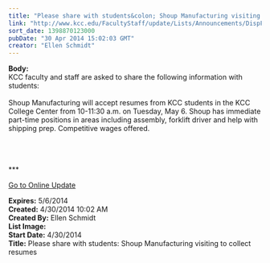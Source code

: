 ```yaml
---
title: "Please share with students&colon; Shoup Manufacturing visiting to collect resumes"
link: "http://www.kcc.edu/FacultyStaff/update/Lists/Announcements/DispForm.aspx?ID=1501"
sort_date: 1398870123000
pubDate: "30 Apr 2014 15:02:03 GMT"
creator: "Ellen Schmidt"
---
```


<div><b>Body:</b> <div class="ExternalClassBD95832284C746C284F13AADB6C7C2D3">
<div>KCC faculty and staff are asked to share the following information with students:</div>
<div> </div>
<div>Shoup Manufacturing will accept resumes from KCC students in the KCC College Center from 10-11:30 a.m. on Tuesday, May 6. Shoup has immediate part-time positions in areas including assembly, forklift driver and help with shipping prep. Competitive wages offered.</div>
<div> </div>
<div> </div>
<div> </div>
<div>
<p>***</p>
<p><a href="/FacultyStaff/update/Pages/dailyupdate.aspx">Go to Online Update</a></p>
<p></p></div></div></div>
<div><b>Expires:</b> 5/6/2014</div>
<div><b>Created:</b> 4/30/2014 10:02 AM</div>
<div><b>Created By:</b> Ellen Schmidt</div>
<div><b>List Image:</b> <a href="http://www.kcc.edu/SiteCollectionImages/ShoupLogo_Color.jpg"></a></div>
<div><b>Start Date:</b> 4/30/2014</div>
<div><b>Title:</b> Please share with students: Shoup Manufacturing visiting to collect resumes</div>
